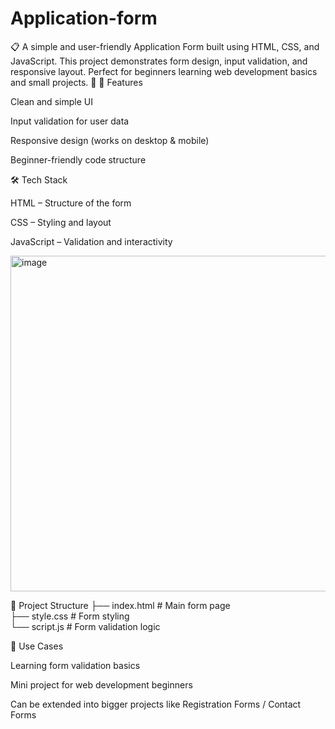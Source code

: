 # Application-form
📋 A simple and user-friendly Application Form built using HTML, CSS, and JavaScript. This project demonstrates form design, input validation, and responsive layout. Perfect for beginners learning web development basics and small projects. 🚀
🚀 Features

Clean and simple UI

Input validation for user data

Responsive design (works on desktop & mobile)

Beginner-friendly code structure

🛠️ Tech Stack

HTML – Structure of the form

CSS – Styling and layout

JavaScript – Validation and interactivity



<img width="617" height="537" alt="image" src="https://github.com/user-attachments/assets/0a3e7192-30a9-4aaf-bfea-40b9644e7d38" />



📂 Project Structure
├── index.html   # Main form page  
├── style.css    # Form styling  
└── script.js    # Form validation logic  



🎯 Use Cases

Learning form validation basics

Mini project for web development beginners

Can be extended into bigger projects like Registration Forms / Contact Forms
